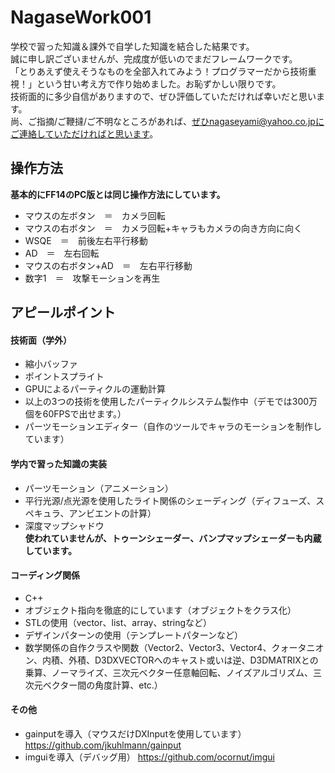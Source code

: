 # NagaseWork001
学校で習った知識＆課外で自学した知識を結合した結果です。  
誠に申し訳ございませんが、完成度が低いのでまだフレームワークです。  
「とりあえず使えそうなものを全部入れてみよう！プログラマーだから技術重視！」という甘い考え方で作り始めました。お恥ずかしい限りです。  
技術面的に多少自信がありますので、ぜひ評価していただければ幸いだと思います。  
尚、ご指摘/ご鞭撻/ご不明なところがあれば、ぜひnagaseyami@yahoo.co.jpにご連絡していただければと思います。  

## 操作方法
**基本的にFF14のPC版とは同じ操作方法にしています。**
* マウスの左ボタン　＝　カメラ回転  
* マウスの右ボタン　＝　カメラ回転+キャラもカメラの向き方向に向く  
* WSQE　＝　前後左右平行移動  
* AD　＝　左右回転  
* マウスの右ボタン+AD　＝　左右平行移動
* 数字1　＝　攻撃モーションを再生
## アピールポイント
#### 技術面（学外）
* 縮小バッファ
* ポイントスプライト
* GPUによるパーティクルの運動計算
* 以上の3つの技術を使用したパーティクルシステム製作中（デモでは300万個を60FPSで出せます。）
* パーツモーションエディター（自作のツールでキャラのモーションを制作しています）
#### 学内で習った知識の実装
* パーツモーション（アニメーション）
* 平行光源/点光源を使用したライト関係のシェーディング（ディフューズ、スペキュラ、アンビエントの計算）
* 深度マップシャドウ  
**使われていませんが、トゥーンシェーダー、バンプマップシェーダーも内蔵しています。**
#### コーディング関係
* C++
* オブジェクト指向を徹底的にしています（オブジェクトをクラス化）
* STLの使用（vector、list、array、stringなど）
* デザインパターンの使用（テンプレートパターンなど）
* 数学関係の自作クラスや関数（Vector2、Vector3、Vector4、クォータニオン、内積、外積、D3DXVECTORへのキャスト或いは逆、D3DMATRIXとの乗算、ノーマライズ、三次元ベクター任意軸回転、ノイズアルゴリズム、三次元ベクター間の角度計算、etc.）
#### その他
* gainputを導入（マウスだけDXInputを使用しています） https://github.com/jkuhlmann/gainput
* imguiを導入（デバッグ用） https://github.com/ocornut/imgui
